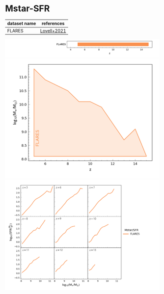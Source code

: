 # Mstar-SFR

| dataset name | references |
| --- | --- |
| FLARES | [Lovell+2021](https://ui.adsabs.harvard.edu/abs/2021MNRAS.500.2127L/abstract) |

![](../figs/sr/Mstar-SFR/z_r.png)
![](../figs/sr/Mstar-SFR/z_X_r.png)
![](../figs/sr/Mstar-SFR/sr.png)
